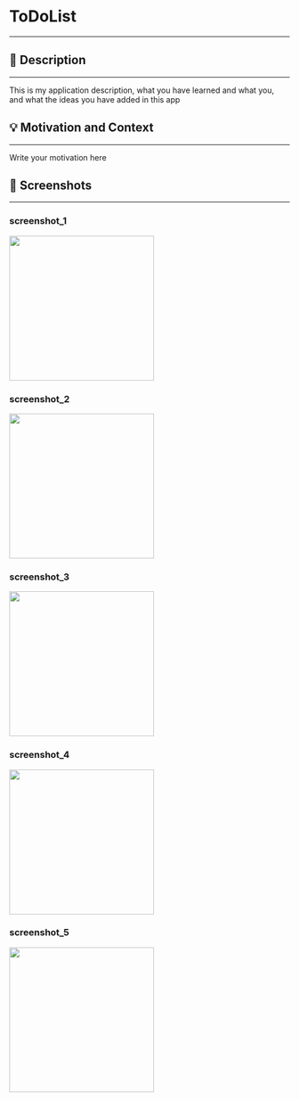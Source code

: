 
# ToDoList
---

<!--- <OWNER> BasilAlluqmani <REPOSITORY>ToDoList. -->
<!--- You can find both of these in the url bar when you open your repository in github. -->


## :scroll: Description
---
This is my application description, what you have learned and what you, and what the ideas you have added in this app 


## :bulb: Motivation and Context
---
Write your motivation here


## :camera_flash: Screenshots
---
### screenshot_1
<img src="https://user-images.githubusercontent.com/91476827/139560880-82a79411-8e44-4a68-8904-b42b6951c55b.png" width="260">

### screenshot_2
<img src="https://user-images.githubusercontent.com/91476827/139560882-cdf7a061-3bd3-4ed3-a2ba-1d93d38af1b4.png" width="260">

### screenshot_3
<img src="https://user-images.githubusercontent.com/91476827/139560884-640912d7-c12c-41aa-98fa-6bdd4d6a5785.png" width="260">

### screenshot_4
<img src="https://user-images.githubusercontent.com/91476827/139560886-d1570a49-6e75-4283-a99a-4a3dd54aaf96.png" width="260">


### screenshot_5
<img src="https://user-images.githubusercontent.com/91476827/139560887-50ad2897-c9f6-44e7-b3cd-6f08fad744b7.png" width="260">



